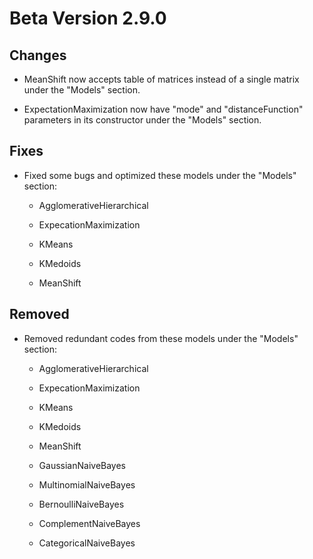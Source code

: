 # Beta Version 2.9.0

## Changes

* MeanShift now accepts table of matrices instead of a single matrix under the "Models" section.

* ExpectationMaximization now have "mode" and "distanceFunction" parameters in its constructor under the "Models" section.

## Fixes

* Fixed some bugs and optimized these models under the "Models" section:

  * AgglomerativeHierarchical
 
  * ExpecationMaximization

  * KMeans
 
  * KMedoids
 
  * MeanShift

## Removed

* Removed redundant codes from these models under the "Models" section:

  * AgglomerativeHierarchical

  * ExpecationMaximization

  * KMeans
 
  * KMedoids
 
  * MeanShift

  * GaussianNaiveBayes
 
  * MultinomialNaiveBayes
 
  * BernoulliNaiveBayes
 
  * ComplementNaiveBayes
 
  * CategoricalNaiveBayes
